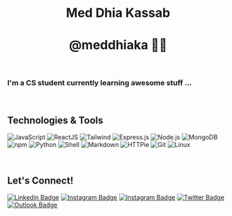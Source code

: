 <div align="center">
  <h1> Med Dhia Kassab </h1>
  <h1><b> @meddhiaka 👨‍💻 </b></h1>
</div>

<br>

### I'm a CS student currently learning awesome stuff ...

<br>

## Technologies & Tools
![JavaScript](https://img.shields.io/badge/-JavaScript-05122A?style=flat&logo=javascript) ![ReactJS](https://img.shields.io/badge/-ReactJS-05122A?style=flat&logo=react) ![Tailwind](https://img.shields.io/badge/-Tailwindcss-05122A?style=flat&logo=Tailwindcss) ![Express.js](https://img.shields.io/badge/-Express.js-05122A?style=flat&logo=Express) ![Node.js](https://img.shields.io/badge/-Node.js-05122A?style=flat&logo=Nodejs) ![MongoDB](https://img.shields.io/badge/-MongoDB-05122A?style=flat&logo=Mongodb) ![npm](https://img.shields.io/badge/-npm-05122A?style=flat&logo=npm) ![Python](https://img.shields.io/badge/-Python-05122A?style=flat&logo=python) ![Shell](https://img.shields.io/badge/Shell-05122A?style=flat&logo=gnu-bash&logoColor=white) ![Markdown](https://img.shields.io/badge/-Markdown-05122A?style=flat&logo=markdown)
![HTTPie](https://img.shields.io/badge/-HTTPie-05122A?style=flat&logo=HTTPie) ![Git](https://img.shields.io/badge/-Git-05122A?style=flat&logo=git) ![Linux](https://img.shields.io/badge/-Linux-05122A?style=flat&logo=linux&logoColor=white)&nbsp;

<br>

## Let's Connect!
[![Linkedin Badge](https://img.shields.io/badge/LinkedIn--000?style=social&logo=Linkedin&logoColor=0077B5&link=https://www.linkedin.com/in/meddhiaka/)](https://www.linkedin.com/in/meddhiaka/)
[![Instagram Badge](https://img.shields.io/badge/Instagram--000?style=social&logo=Instagram&logoColor=0077B5&link=https://www.instagram.com/meddhiaka/)](https://www.instagram.com/meddhiaka/)
[![Instagram Badge](https://img.shields.io/badge/Facebook--000?style=social&logo=Facebook&logoColor=0077B5&link=https://www.facebook.com/meddhiaka/)](https://www.facebook.com/meddhiaka/)
[![Twitter Badge](https://img.shields.io/badge/Twitter--000?style=social&logo=Twitter&logoColor=0077B5&link=https://www.twitter.com/meddhiaka/)](https://www.twitter.com/meddhiaka/)
[![Outlook Badge](https://img.shields.io/badge/email--000?style=social&logo=microsoft-outlook&logoColor=0078d4&link=mailto:kassab@fsb.u-carthage.tn)](mailto:kassab@fsb.u-carthage.tn)
